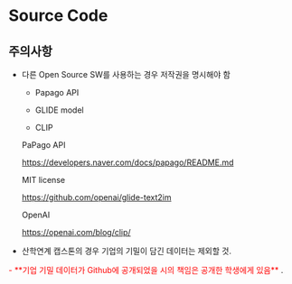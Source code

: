 # Source Code
## 주의사항
 - 다른 Open Source SW를 사용하는 경우 저작권을 명시해야 함
   - Papago API
   - GLIDE model
   
   - CLIP
   
    PaPago API
    
    https://developers.naver.com/docs/papago/README.md
   
    MIT license
   
    https://github.com/openai/glide-text2im
    
    OpenAI
    
    https://openai.com/blog/clip/
   
 - 산학연계 캡스톤의 경우 기업의 기밀이 담긴 데이터는 제외할 것.
 <span style="color:red">
 - **기업 기밀 데이터가 Github에 공개되었을 시의 책임은 공개한 학생에게 있음**
 </span>
.
